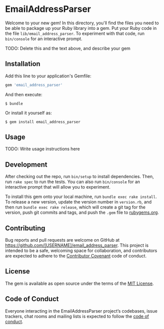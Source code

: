 # EmailAddressParser

Welcome to your new gem! In this directory, you'll find the files you need to be able to package up your Ruby library into a gem. Put your Ruby code in the file `lib/email_address_parser`. To experiment with that code, run `bin/console` for an interactive prompt.

TODO: Delete this and the text above, and describe your gem

## Installation

Add this line to your application's Gemfile:

```ruby
gem 'email_address_parser'
```

And then execute:

    $ bundle

Or install it yourself as:

    $ gem install email_address_parser

## Usage

TODO: Write usage instructions here

## Development

After checking out the repo, run `bin/setup` to install dependencies. Then, run `rake spec` to run the tests. You can also run `bin/console` for an interactive prompt that will allow you to experiment.

To install this gem onto your local machine, run `bundle exec rake install`. To release a new version, update the version number in `version.rb`, and then run `bundle exec rake release`, which will create a git tag for the version, push git commits and tags, and push the `.gem` file to [rubygems.org](https://rubygems.org).

## Contributing

Bug reports and pull requests are welcome on GitHub at https://github.com/[USERNAME]/email_address_parser. This project is intended to be a safe, welcoming space for collaboration, and contributors are expected to adhere to the [Contributor Covenant](http://contributor-covenant.org) code of conduct.

## License

The gem is available as open source under the terms of the [MIT License](https://opensource.org/licenses/MIT).

## Code of Conduct

Everyone interacting in the EmailAddressParser project’s codebases, issue trackers, chat rooms and mailing lists is expected to follow the [code of conduct](https://github.com/[USERNAME]/email_address_parser/blob/master/CODE_OF_CONDUCT.md).
